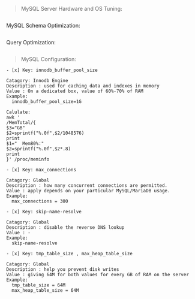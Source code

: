 > MySQL Server Hardware and OS Tuning:
```
```
MySQL Schema Optimization:
```
```
Query Optimization:
```
```
> MySQL Configuration:
```
- [x] Key: innodb_buffer_pool_size

Catagory: Innodb Engine
Description : used for caching data and indexes in memory
Value : On a dedicated box, value of 60%-70% of RAM
Example:
  innodb_buffer_pool_size=1G

Calulate:
awk '
/MemTotal/{
$3="GB"
$2=sprintf("%.0f",$2/1048576)
print
$1="  Mem80%:"
$2=sprintf("%.0f",$2*.8)
print
}' /proc/meminfo
```

```
- [x] Key: max_connections

Catagory: Global
Description : how many concurrent connections are permitted.
Value : apply depends on your particular MySQL/MariaDB usage.
Example:
  max_connections = 300
```

```
- [x] Key: skip-name-resolve

Catagory: Global
Description : disable the reverse DNS lookup 
Value : -
Example:
  skip-name-resolve
```

```
- [x] Key: tmp_table_size , max_heap_table_size

Catagory: Global
Description : help you prevent disk writes
Value : giving 64M for both values for every GB of RAM on the server
Example:
  tmp_table_size = 64M
  max_heap_table_size = 64M
```

